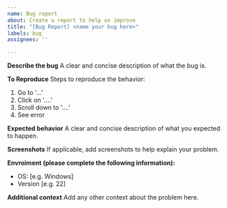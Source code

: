 ```yaml
---
name: Bug report
about: Create a report to help us improve
title: "[Bug Report] <name your bug here>"
labels: bug
assignees: ''

---
```


**Describe the bug**
A clear and concise description of what the bug is.

**To Reproduce**
Steps to reproduce the behavior:
1. Go to '...'
2. Click on '....'
3. Scroll down to '....'
4. See error

**Expected behavior**
A clear and concise description of what you expected to happen.

**Screenshots**
If applicable, add screenshots to help explain your problem.

**Envroiment (please complete the following information):**
 - OS: [e.g. Windows]
 - Version [e.g. 22]

**Additional context**
Add any other context about the problem here.
